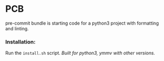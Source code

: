 # PCB

pre-commit bundle is starting code for a python3 project with formatting and linting.

### Installation:

Run the `install.sh` script.  _Built for python3, ymmv with other versions._
